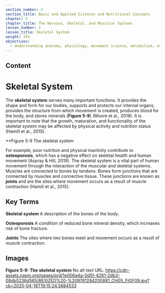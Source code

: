 ```yaml
---
section_number: 3
section_title: Basic and Applied Sciences and Nutritional Concepts
chapter: 5
chapter_title: The Nervous, Skeletal, and Muscular Systems
lesson_number: 2
lesson_title: Skeletal System
weight: 15%
objectives:
  - Understanding anatomy, physiology, movement science, metabolism, nutrition, and supplementation.
---
```


## Content
# Skeletal System

The **skeletal system** serves many important functions. It provides the shape and form for our bodies, supports and protects our internal organs, provides the structure from which movement is created, produces blood for the body, and stores minerals (**Figure 5-9**) (Moore et al., 2018). It is important to note that the growth, maturation, and functionality of the skeletal system may be affected by physical activity and nutrition status (Hamill et al., 2015).

**Figure 5-9 The skeletal system

For example, poor nutrition and physical inactivity contribute to **osteoporosis**, which has a negative effect on skeletal health and human movement (Aspray & Hill, 2019). The skeletal system is a vital part of human movement through the interaction of the muscular and skeletal systems. Muscles are connected to bones by tendons. Bones form junctions that are connected by muscles and connective tissue. These junctions are known as **joints** and are the sites where movement occurs as a result of muscle contraction (Hamill et al., 2015).

## Key Terms

**Skeletal system**
A description of the bones of the body.

**Osteoporosis**
A condition of reduced bone mineral density, which increases risk of bone fracture.

**Joints**
The sites where two bones meet and movement occurs as a result of muscle contraction.

## Images

**Figure 5-9: The skeletal system**
No alt text
URL: https://cdn-assets.nasm.org/pages/prd/1e006a4a-0d5f-4261-2db3-08db5236d565/RESIZED%20-%209781284200881_CH05_FIGF09.jpg?cb=2025-04-18T19:15:24.5684533